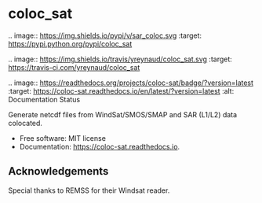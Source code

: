 
# coloc_sat



.. image:: https://img.shields.io/pypi/v/sar_coloc.svg
        :target: https://pypi.python.org/pypi/coloc_sat

.. image:: https://img.shields.io/travis/yreynaud/coloc_sat.svg
        :target: https://travis-ci.com/yreynaud/coloc_sat

.. image:: https://readthedocs.org/projects/coloc-sat/badge/?version=latest
        :target: https://coloc-sat.readthedocs.io/en/latest/?version=latest
        :alt: Documentation Status




Generate netcdf files from WindSat/SMOS/SMAP and SAR (L1/L2) data colocated.


* Free software: MIT license
* Documentation: https://coloc-sat.readthedocs.io.


## Acknowledgements
Special thanks to REMSS for their Windsat reader.


